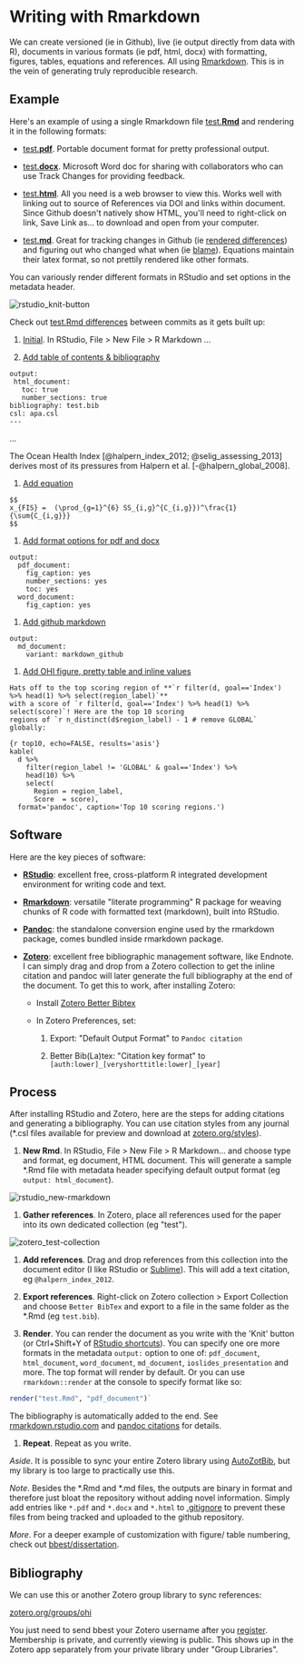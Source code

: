 # Writing with Rmarkdown

We can create versioned (ie in Github), live (ie output directly from data with R), documents in various formats (ie pdf, html, docx) with formatting, figures, tables, equations and references. All using [Rmarkdown](http://rmarkdown.rstudio.com). This is in the vein of generating truly reproducible research.

## Example

Here's an example of using a single Rmarkdown file [test.**Rmd**](./test.Rmd) and rendering it in the following formats:

- [test.**pdf**](./test.pdf?raw=true). Portable document format for pretty professional output.

- [test.**docx**](./test.docx?raw=true). Microsoft Word doc for sharing with collaborators who can use Track Changes for providing feedback.

- [test.**html**](./test.html?raw=true). All you need is a web browser to view this. Works well with linking out to source of References via DOI and links within document. Since Github doesn't natively show HTML, you'll need to right-click on link, Save Link as... to download and open from your computer.

- [test.**md**](./test.md). Great for tracking changes in Github (ie [rendered differences](https://github.com/bbest/rmarkdown-example/commit/4cfcbe626dfa0df5238872820169198fd2008401?short_path=574f1d9#diff-4)) and figuring out who changed what when (ie [blame](https://github.com/bbest/rmarkdown-example/blame/master/test.md)). Equations maintain their latex format, so not prettily rendered like other formats.

You can variously render different formats in RStudio and set options in the metadata header.

  ![rstudio_knit-button](https://raw.githubusercontent.com/bbest/rmarkdown-example/master/screenshots/rstudio_knit-button.png)

Check out [test.Rmd differences](https://github.com/bbest/rmarkdown-example/commits/master/test.Rmd) between commits as it gets built up:

1. [Initial](https://github.com/bbest/rmarkdown-example/commit/7d416b2adba1d49746d8e61b1f3cd53e89548784#diff-2). In RStudio, File > New File > R Markdown ...

1. [Add table of contents & bibliography](https://github.com/bbest/rmarkdown-example/commit/572559a1443cc285bba7b44f6d2a4b96e871069e#diff-1)

  ```
 output:
   html_document:
     toc: true
     number_sections: true
 bibliography: test.bib
 csl: apa.csl
 ---
  ```

  ...

  The Ocean Health Index [@halpern_index_2012; @selig_assessing_2013] derives most of its pressures from Halpern et al. [-@halpern_global_2008].

1. [Add equation](https://github.com/bbest/rmarkdown-example/commit/4c33f8ad0d5056714c6e72c433523c57e0f3fb4f#diff-0)

  ```
  $$
  x_{FIS} =  (\prod_{g=1}^{6} SS_{i,g}^{C_{i,g}})^\frac{1}{\sum{C_{i,g}}}
  $$ 
  ```

1. [Add format options for pdf and docx](https://github.com/bbest/rmarkdown-example/commit/437e9f1436faaaa431b4f736cd2df21731125b5f#diff-0)

  ```
  output:
    pdf_document:
      fig_caption: yes
      number_sections: yes
      toc: yes
    word_document:
      fig_caption: yes
  ```

1. [Add github markdown](https://github.com/bbest/rmarkdown-example/commit/c3e428e781f8b505feedc0d97b33080ed59067f6#diff-0)

  ```
  output:
    md_document:
      variant: markdown_github
  ```

1. [Add OHI figure, pretty table and inline values](https://github.com/bbest/rmarkdown-example/compare/c3e428e...02897c2#diff-4)

  ```
  Hats off to the top scoring region of **`r filter(d, goal=='Index') %>% head(1) %>% select(region_label)`** 
  with a score of `r filter(d, goal=='Index') %>% head(1) %>% select(score)`! Here are the top 10 scoring 
  regions of `r n_distinct(d$region_label) - 1 # remove GLOBAL` globally:
  ```
  
  ```
  {r top10, echo=FALSE, results='asis'}
  kable(
    d %>%
      filter(region_label != 'GLOBAL' & goal=='Index') %>%
      head(10) %>%
      select(
        Region = region_label,
        Score  = score),
    format='pandoc', caption='Top 10 scoring regions.')
  ```


## Software

Here are the key pieces of software:

- [**RStudio**](http://www.rstudio.com/): excellent free, cross-platform R integrated development environment for writing code and text.

- [**Rmarkdown**](http://rmarkdown.rstudio.com): versatile "literate programming" R package for weaving chunks of R code with formatted text (markdown), built into RStudio.

- [**Pandoc**](johnmacfarlane.net/pandoc): the standalone conversion engine used by the rmarkdown package, comes bundled inside rmarkdown package.

- [**Zotero**](https://www.zotero.org): excellent free bibliographic management software, like Endnote. I can simply drag and drop from a Zotero collection to get the inline citation and pandoc will later generate the full bibliography at the end of the document.  To get this to work, after installing Zotero:

  - Install [Zotero Better Bibtex](https://github.com/ZotPlus/zotero-better-bibtex)
  
  - In Zotero Preferences, set:
  
    1. Export: "Default Output Format" to `Pandoc citation`
    
    1. Better Bib(La)tex: "Citation key format" to `[auth:lower]_[veryshorttitle:lower]_[year]`

## Process

After installing RStudio and Zotero, here are the steps for adding citations and generating a bibliography. You can use citation styles from any journal (*.csl files available for preview and download at [zotero.org/styles](https://zotero.org/styles)).

1. **New Rmd**. In RStudio, File > New File > R Markdown... and choose type and format, eg document, HTML document. This will generate a sample *.Rmd file with metadata header specifying default output format (eg `output: html_document`).

  ![rstudio_new-rmarkdown](https://raw.githubusercontent.com/bbest/rmarkdown-example/master/screenshots/rstudio_new-rmarkdown.png)

1. **Gather references**. In Zotero, place all references used for the paper into its own dedicated collection (eg "test").

  ![zotero_test-collection](https://raw.githubusercontent.com/bbest/rmarkdown-example/master/screenshots/zotero_test-collection.png)
    
1. **Add references**. Drag and drop references from this collection into the document editor (I like RStudio or [Sublime](http://www.sublimetext.com)). This will add a text citation, eg `@halpern_index_2012`.
  
1. **Export references**. Right-click on Zotero collection > Export Collection and choose `Better BibTex` and export to a file in the same folder as the *.Rmd (eg `test.bib`).

1. **Render**. You can render the document as you write with the 'Knit' button (or Ctrl+Shift+Y of [RStudio shortcuts](https://support.rstudio.com/hc/en-us/articles/200711853-Keyboard-Shortcuts)). You can specify one ore more formats in the metadata `output:` option to one of: `pdf_document`, `html_document`, `word_document`, `md_document`, `ioslides_presentation` and more. The top format will render by default. Or you can use `rmarkdown::render` at the console to specify format like so:

  ```r
  render("test.Rmd", "pdf_document")`
  ```

  The bibliography is automatically added to the end. See [rmarkdown.rstudio.com](http://rmarkdown.rstudio.com) and [pandoc citations](http://johnmacfarlane.net/pandoc/demo/example19/Citations.html) for details.
      
1. **Repeat**. Repeat as you write.
  
_Aside_. It is possible to sync your entire Zotero library using [AutoZotBib](http://www.rtwilson.com/academic/autozotbib), but my library is too large to practically use this.

_Note_. Besides the \*.Rmd and \*.md files, the outputs are binary in format and therefore just bloat the repository without adding novel information. Simply add entries like `*.pdf` and `*.docx` and `*.html` to [.gitignore](./.gitignore) to prevent these files from being tracked and uploaded to the github repository.

_More_. For a deeper example of customization with figure/ table numbering, check out [bbest/dissertation](http://github.com/bbest/dissertation).

## Bibliography

We can use this or another Zotero group library to sync references:

  [zotero.org/groups/ohi](https://www.zotero.org/groups/ohi/items)

You just need to send bbest your Zotero username after you [register](https://www.zotero.org/user/register/). Membership is private, and currently viewing is public. This shows up in the Zotero app separately from your private library under "Group Libraries".
